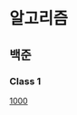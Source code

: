 # 알고리즘

## 백준

### Class 1
[1000](https://github.com/idghst/algorithm/blob/main/Beakjoon/1000)
<!-- [1001](https://github.com/idghst/algorithm/blob/main/Beakjoon/) -->
<!-- [1008](https://github.com/idghst/algorithm/blob/main/Beakjoon/) -->
<!-- [1330](https://github.com/idghst/algorithm/blob/main/Beakjoon/) -->
<!-- [2438](https://github.com/idghst/algorithm/blob/main/Beakjoon/) -->
<!-- [2475](https://github.com/idghst/algorithm/blob/main/Beakjoon/) -->
<!-- [2557](https://github.com/idghst/algorithm/blob/main/Beakjoon/) -->
<!-- [2739](https://github.com/idghst/algorithm/blob/main/Beakjoon/) -->
<!-- [2741](https://github.com/idghst/algorithm/blob/main/Beakjoon/) -->
<!-- [2753](https://github.com/idghst/algorithm/blob/main/Beakjoon/) -->
<!-- [9498](https://github.com/idghst/algorithm/blob/main/Beakjoon/) -->
<!-- [10171](https://github.com/idghst/algorithm/blob/main/Beakjoon/) -->
<!-- [10172](https://github.com/idghst/algorithm/blob/main/Beakjoon/) -->
<!-- [10809](https://github.com/idghst/algorithm/blob/main/Beakjoon/) -->
<!-- [10869](https://github.com/idghst/algorithm/blob/main/Beakjoon/) -->
<!-- [10871](https://github.com/idghst/algorithm/blob/main/Beakjoon/) -->
<!-- [10950](https://github.com/idghst/algorithm/blob/main/Beakjoon/) -->
<!-- [10951](https://github.com/idghst/algorithm/blob/main/Beakjoon/) -->
<!-- [10952](https://github.com/idghst/algorithm/blob/main/Beakjoon/) -->
<!-- [10998](https://github.com/idghst/algorithm/blob/main/Beakjoon/) -->
<!-- [11654](https://github.com/idghst/algorithm/blob/main/Beakjoon/) -->
<!-- [2439](https://github.com/idghst/algorithm/blob/main/Beakjoon/) -->
<!-- [2742](https://github.com/idghst/algorithm/blob/main/Beakjoon/) -->
<!-- [11720](https://github.com/idghst/algorithm/blob/main/Beakjoon/) -->
<!-- [2562](https://github.com/idghst/algorithm/blob/main/Beakjoon/) -->
<!-- [2884](https://github.com/idghst/algorithm/blob/main/Beakjoon/) -->
<!-- [10818](https://github.com/idghst/algorithm/blob/main/Beakjoon/) -->
<!-- [1152](https://github.com/idghst/algorithm/blob/main/Beakjoon/) -->
<!-- [2577](https://github.com/idghst/algorithm/blob/main/Beakjoon/) -->
<!-- [2675](https://github.com/idghst/algorithm/blob/main/Beakjoon/) -->
<!-- [2908](https://github.com/idghst/algorithm/blob/main/Beakjoon/) -->
<!-- [2920](https://github.com/idghst/algorithm/blob/main/Beakjoon/) -->
<!-- [3052](https://github.com/idghst/algorithm/blob/main/Beakjoon/) -->
<!-- [8958](https://github.com/idghst/algorithm/blob/main/Beakjoon/) -->
<!-- [1157](https://github.com/idghst/algorithm/blob/main/Beakjoon/) -->
<!-- [1546](https://github.com/idghst/algorithm/blob/main/Beakjoon/) -->

<!-- ### Class 2 -->

<!-- [1085](https://github.com/idghst/algorithm/blob/main/Beakjoon/) -->
<!-- [4153](https://github.com/idghst/algorithm/blob/main/Beakjoon/) -->
<!-- [10250](https://github.com/idghst/algorithm/blob/main/Beakjoon/) -->
<!-- [2231](https://github.com/idghst/algorithm/blob/main/Beakjoon/) -->
<!-- [2292](https://github.com/idghst/algorithm/blob/main/Beakjoon/) -->
<!-- [2798](https://github.com/idghst/algorithm/blob/main/Beakjoon/) -->
<!-- [15829](https://github.com/idghst/algorithm/blob/main/Beakjoon/) -->
<!-- [1259](https://github.com/idghst/algorithm/blob/main/Beakjoon/) -->
<!-- [2609](https://github.com/idghst/algorithm/blob/main/Beakjoon/) -->
<!-- [2775](https://github.com/idghst/algorithm/blob/main/Beakjoon/) -->
<!-- [2869](https://github.com/idghst/algorithm/blob/main/Beakjoon/) -->
<!-- [10989](https://github.com/idghst/algorithm/blob/main/Beakjoon/) -->
<!-- [11050](https://github.com/idghst/algorithm/blob/main/Beakjoon/) -->
<!-- [1181](https://github.com/idghst/algorithm/blob/main/Beakjoon/) -->
<!-- [1436](https://github.com/idghst/algorithm/blob/main/Beakjoon/) -->
<!-- [1978](https://github.com/idghst/algorithm/blob/main/Beakjoon/) -->
<!-- [2751](https://github.com/idghst/algorithm/blob/main/Beakjoon/) -->
<!-- [7568](https://github.com/idghst/algorithm/blob/main/Beakjoon/) -->
<!-- [10814](https://github.com/idghst/algorithm/blob/main/Beakjoon/) -->
<!-- [11650](https://github.com/idghst/algorithm/blob/main/Beakjoon/) -->
<!-- [11651](https://github.com/idghst/algorithm/blob/main/Beakjoon/) -->
<!-- [11866](https://github.com/idghst/algorithm/blob/main/Beakjoon/) -->
<!-- [1018](https://github.com/idghst/algorithm/blob/main/Beakjoon/) -->
<!-- [1920](https://github.com/idghst/algorithm/blob/main/Beakjoon/) -->
<!-- [2164](https://github.com/idghst/algorithm/blob/main/Beakjoon/) -->
<!-- [2839](https://github.com/idghst/algorithm/blob/main/Beakjoon/) -->
<!-- [4949](https://github.com/idghst/algorithm/blob/main/Beakjoon/) -->
<!-- [9012](https://github.com/idghst/algorithm/blob/main/Beakjoon/) -->
<!-- [10773](https://github.com/idghst/algorithm/blob/main/Beakjoon/) -->
<!-- [10816](https://github.com/idghst/algorithm/blob/main/Beakjoon/) -->
<!-- [10828](https://github.com/idghst/algorithm/blob/main/Beakjoon/) -->
<!-- [10845](https://github.com/idghst/algorithm/blob/main/Beakjoon/) -->
<!-- [10866](https://github.com/idghst/algorithm/blob/main/Beakjoon/) -->
<!-- [1874](https://github.com/idghst/algorithm/blob/main/Beakjoon/) -->
<!-- [1929](https://github.com/idghst/algorithm/blob/main/Beakjoon/) -->
<!-- [1966](https://github.com/idghst/algorithm/blob/main/Beakjoon/) -->
<!-- [2108](https://github.com/idghst/algorithm/blob/main/Beakjoon/) -->
<!-- [1654](https://github.com/idghst/algorithm/blob/main/Beakjoon/) -->
<!-- [2805](https://github.com/idghst/algorithm/blob/main/Beakjoon/) -->
<!-- [18111](https://github.com/idghst/algorithm/blob/main/Beakjoon/) -->

<!-- ### Class 3 -->

<!-- [1676](https://github.com/idghst/algorithm/blob/main/Beakjoon/) -->
<!-- [11723](https://github.com/idghst/algorithm/blob/main/Beakjoon/) -->
<!-- [1620](https://github.com/idghst/algorithm/blob/main/Beakjoon/) -->
<!-- [1764](https://github.com/idghst/algorithm/blob/main/Beakjoon/) -->
<!-- [11047](https://github.com/idghst/algorithm/blob/main/Beakjoon/) -->
<!-- [11399](https://github.com/idghst/algorithm/blob/main/Beakjoon/) -->
<!-- [17219](https://github.com/idghst/algorithm/blob/main/Beakjoon/) -->
<!-- [1003](https://github.com/idghst/algorithm/blob/main/Beakjoon/) -->
<!-- [1463](https://github.com/idghst/algorithm/blob/main/Beakjoon/) -->
<!-- [2579](https://github.com/idghst/algorithm/blob/main/Beakjoon/) -->
<!-- [2606](https://github.com/idghst/algorithm/blob/main/Beakjoon/) -->
<!-- [9095](https://github.com/idghst/algorithm/blob/main/Beakjoon/) -->
<!-- [9375](https://github.com/idghst/algorithm/blob/main/Beakjoon/) -->
<!-- [9461](https://github.com/idghst/algorithm/blob/main/Beakjoon/) -->
<!-- [11659](https://github.com/idghst/algorithm/blob/main/Beakjoon/) -->
<!-- [11726](https://github.com/idghst/algorithm/blob/main/Beakjoon/) -->
<!-- [11727](https://github.com/idghst/algorithm/blob/main/Beakjoon/) -->
<!-- [17626](https://github.com/idghst/algorithm/blob/main/Beakjoon/) -->
<!-- [1012](https://github.com/idghst/algorithm/blob/main/Beakjoon/) -->
<!-- [1260](https://github.com/idghst/algorithm/blob/main/Beakjoon/) -->
<!-- [1541](https://github.com/idghst/algorithm/blob/main/Beakjoon/) -->
<!-- [1780](https://github.com/idghst/algorithm/blob/main/Beakjoon/) -->
<!-- [1927](https://github.com/idghst/algorithm/blob/main/Beakjoon/) -->
<!-- [2630](https://github.com/idghst/algorithm/blob/main/Beakjoon/) -->
<!-- [11279](https://github.com/idghst/algorithm/blob/main/Beakjoon/) -->
<!-- [11724](https://github.com/idghst/algorithm/blob/main/Beakjoon/) -->
<!-- [18870](https://github.com/idghst/algorithm/blob/main/Beakjoon/) -->
<!-- [1074](https://github.com/idghst/algorithm/blob/main/Beakjoon/) -->
<!-- [1389](https://github.com/idghst/algorithm/blob/main/Beakjoon/) -->
<!-- [1697](https://github.com/idghst/algorithm/blob/main/Beakjoon/) -->
<!-- [1931](https://github.com/idghst/algorithm/blob/main/Beakjoon/) -->
<!-- [1992](https://github.com/idghst/algorithm/blob/main/Beakjoon/) -->
<!-- [2178](https://github.com/idghst/algorithm/blob/main/Beakjoon/) -->
<!-- [2667](https://github.com/idghst/algorithm/blob/main/Beakjoon/) -->
<!-- [5525](https://github.com/idghst/algorithm/blob/main/Beakjoon/) -->
<!-- [6064](https://github.com/idghst/algorithm/blob/main/Beakjoon/) -->
<!-- [11286](https://github.com/idghst/algorithm/blob/main/Beakjoon/) -->
<!-- [11403](https://github.com/idghst/algorithm/blob/main/Beakjoon/) -->
<!-- [1107](https://github.com/idghst/algorithm/blob/main/Beakjoon/) -->
<!-- [5430](https://github.com/idghst/algorithm/blob/main/Beakjoon/) -->
<!-- [7569](https://github.com/idghst/algorithm/blob/main/Beakjoon/) -->
<!-- [7576](https://github.com/idghst/algorithm/blob/main/Beakjoon/) -->
<!-- [10026](https://github.com/idghst/algorithm/blob/main/Beakjoon/) -->
<!-- [16928](https://github.com/idghst/algorithm/blob/main/Beakjoon/) -->
<!-- [7662](https://github.com/idghst/algorithm/blob/main/Beakjoon/) -->
<!-- [9019](https://github.com/idghst/algorithm/blob/main/Beakjoon/) -->
<!-- [14500](https://github.com/idghst/algorithm/blob/main/Beakjoon/) -->
<!-- [16236](https://github.com/idghst/algorithm/blob/main/Beakjoon/) -->

<!-- ### Class 4 -->

<!-- [2407](https://github.com/idghst/algorithm/blob/main/Beakjoon/) -->
<!-- [15650](https://github.com/idghst/algorithm/blob/main/Beakjoon/) -->
<!-- [15652](https://github.com/idghst/algorithm/blob/main/Beakjoon/) -->
<!-- [15654](https://github.com/idghst/algorithm/blob/main/Beakjoon/) -->
<!-- [15657](https://github.com/idghst/algorithm/blob/main/Beakjoon/) -->
<!-- [11053](https://github.com/idghst/algorithm/blob/main/Beakjoon/) -->
<!-- [11725](https://github.com/idghst/algorithm/blob/main/Beakjoon/) -->
<!-- [15663](https://github.com/idghst/algorithm/blob/main/Beakjoon/) -->
<!-- [15666](https://github.com/idghst/algorithm/blob/main/Beakjoon/) -->
<!-- [16953](https://github.com/idghst/algorithm/blob/main/Beakjoon/) -->
<!-- [1149](https://github.com/idghst/algorithm/blob/main/Beakjoon/) -->
<!-- [1629](https://github.com/idghst/algorithm/blob/main/Beakjoon/) -->
<!-- [1932](https://github.com/idghst/algorithm/blob/main/Beakjoon/) -->
<!-- [1991](https://github.com/idghst/algorithm/blob/main/Beakjoon/) -->
<!-- [9465](https://github.com/idghst/algorithm/blob/main/Beakjoon/) -->
<!-- [11660](https://github.com/idghst/algorithm/blob/main/Beakjoon/) -->
<!-- [1916](https://github.com/idghst/algorithm/blob/main/Beakjoon/) -->
<!-- [2096](https://github.com/idghst/algorithm/blob/main/Beakjoon/) -->
<!-- [5639](https://github.com/idghst/algorithm/blob/main/Beakjoon/) -->
<!-- [9251](https://github.com/idghst/algorithm/blob/main/Beakjoon/) -->
<!-- [12865](https://github.com/idghst/algorithm/blob/main/Beakjoon/) -->
<!-- [13549](https://github.com/idghst/algorithm/blob/main/Beakjoon/) -->
<!-- [15686](https://github.com/idghst/algorithm/blob/main/Beakjoon/) -->
<!-- [17070](https://github.com/idghst/algorithm/blob/main/Beakjoon/) -->
<!-- [1043](https://github.com/idghst/algorithm/blob/main/Beakjoon/) -->
<!-- [1504](https://github.com/idghst/algorithm/blob/main/Beakjoon/) -->
<!-- [1753](https://github.com/idghst/algorithm/blob/main/Beakjoon/) -->
<!-- [1967](https://github.com/idghst/algorithm/blob/main/Beakjoon/) -->
<!-- [2448](https://github.com/idghst/algorithm/blob/main/Beakjoon/) -->
<!-- [9663](https://github.com/idghst/algorithm/blob/main/Beakjoon/) -->
<!-- [9935](https://github.com/idghst/algorithm/blob/main/Beakjoon/) -->
<!-- [10830](https://github.com/idghst/algorithm/blob/main/Beakjoon/) -->
<!-- [11054](https://github.com/idghst/algorithm/blob/main/Beakjoon/) -->
<!-- [11404](https://github.com/idghst/algorithm/blob/main/Beakjoon/) -->
<!-- [12851](https://github.com/idghst/algorithm/blob/main/Beakjoon/) -->
<!-- [13172](https://github.com/idghst/algorithm/blob/main/Beakjoon/) -->
<!-- [14502](https://github.com/idghst/algorithm/blob/main/Beakjoon/) -->
<!-- [14938](https://github.com/idghst/algorithm/blob/main/Beakjoon/) -->
<!-- [17144](https://github.com/idghst/algorithm/blob/main/Beakjoon/) -->
<!-- [1238](https://github.com/idghst/algorithm/blob/main/Beakjoon/) -->
<!-- [1865](https://github.com/idghst/algorithm/blob/main/Beakjoon/) -->
<!-- [2206](https://github.com/idghst/algorithm/blob/main/Beakjoon/) -->
<!-- [2638](https://github.com/idghst/algorithm/blob/main/Beakjoon/) -->
<!-- [11779](https://github.com/idghst/algorithm/blob/main/Beakjoon/) -->
<!-- [1167](https://github.com/idghst/algorithm/blob/main/Beakjoon/) -->
<!-- [1918](https://github.com/idghst/algorithm/blob/main/Beakjoon/) -->
<!-- [2263](https://github.com/idghst/algorithm/blob/main/Beakjoon/) -->
<!-- [11444](https://github.com/idghst/algorithm/blob/main/Beakjoon/) -->

<!-- ### Class 5 -->

<!-- [12852](https://github.com/idghst/algorithm/blob/main/Beakjoon/) -->
<!-- [2166](https://github.com/idghst/algorithm/blob/main/Beakjoon/) -->
<!-- [2467](https://github.com/idghst/algorithm/blob/main/Beakjoon/) -->
<!-- [1197](https://github.com/idghst/algorithm/blob/main/Beakjoon/) -->
<!-- [1647](https://github.com/idghst/algorithm/blob/main/Beakjoon/) -->
<!-- [1806](https://github.com/idghst/algorithm/blob/main/Beakjoon/) -->
<!-- [1987](https://github.com/idghst/algorithm/blob/main/Beakjoon/) -->
<!-- [2239](https://github.com/idghst/algorithm/blob/main/Beakjoon/) -->
<!-- [9252](https://github.com/idghst/algorithm/blob/main/Beakjoon/) -->
<!-- [10942](https://github.com/idghst/algorithm/blob/main/Beakjoon/) -->
<!-- [17404](https://github.com/idghst/algorithm/blob/main/Beakjoon/) -->
<!-- [20040](https://github.com/idghst/algorithm/blob/main/Beakjoon/) -->
<!-- [1005](https://github.com/idghst/algorithm/blob/main/Beakjoon/) -->
<!-- [1644](https://github.com/idghst/algorithm/blob/main/Beakjoon/) -->
<!-- [2143](https://github.com/idghst/algorithm/blob/main/Beakjoon/) -->
<!-- [2252](https://github.com/idghst/algorithm/blob/main/Beakjoon/) -->
<!-- [2342](https://github.com/idghst/algorithm/blob/main/Beakjoon/) -->
<!-- [2473](https://github.com/idghst/algorithm/blob/main/Beakjoon/) -->
<!-- [2623](https://github.com/idghst/algorithm/blob/main/Beakjoon/) -->
<!-- [4386](https://github.com/idghst/algorithm/blob/main/Beakjoon/) -->
<!-- [7579](https://github.com/idghst/algorithm/blob/main/Beakjoon/) -->
<!-- [9466](https://github.com/idghst/algorithm/blob/main/Beakjoon/) -->
<!-- [11049](https://github.com/idghst/algorithm/blob/main/Beakjoon/) -->
<!-- [16724](https://github.com/idghst/algorithm/blob/main/Beakjoon/) -->
<!-- [1007](https://github.com/idghst/algorithm/blob/main/Beakjoon/) -->
<!-- [1202](https://github.com/idghst/algorithm/blob/main/Beakjoon/) -->
<!-- [1766](https://github.com/idghst/algorithm/blob/main/Beakjoon/) -->
<!-- [9527](https://github.com/idghst/algorithm/blob/main/Beakjoon/) -->
<!-- [10775](https://github.com/idghst/algorithm/blob/main/Beakjoon/) -->
<!-- [12015](https://github.com/idghst/algorithm/blob/main/Beakjoon/) -->
<!-- [12100](https://github.com/idghst/algorithm/blob/main/Beakjoon/) -->
<!-- [16946](https://github.com/idghst/algorithm/blob/main/Beakjoon/) -->
<!-- [17387](https://github.com/idghst/algorithm/blob/main/Beakjoon/) -->
<!-- [1208](https://github.com/idghst/algorithm/blob/main/Beakjoon/) -->
<!-- [1509](https://github.com/idghst/algorithm/blob/main/Beakjoon/) -->
<!-- [1562](https://github.com/idghst/algorithm/blob/main/Beakjoon/) -->
<!-- [1799](https://github.com/idghst/algorithm/blob/main/Beakjoon/) -->
<!-- [2098](https://github.com/idghst/algorithm/blob/main/Beakjoon/) -->
<!-- [9328](https://github.com/idghst/algorithm/blob/main/Beakjoon/) -->
<!-- [12850](https://github.com/idghst/algorithm/blob/main/Beakjoon/) -->
<!-- [13460](https://github.com/idghst/algorithm/blob/main/Beakjoon/) -->
<!-- [17143](https://github.com/idghst/algorithm/blob/main/Beakjoon/) -->
<!-- [2162](https://github.com/idghst/algorithm/blob/main/Beakjoon/) -->
<!-- [2568](https://github.com/idghst/algorithm/blob/main/Beakjoon/) -->
<!-- [2887](https://github.com/idghst/algorithm/blob/main/Beakjoon/) -->
<!-- [14003](https://github.com/idghst/algorithm/blob/main/Beakjoon/) -->
<!-- [14939](https://github.com/idghst/algorithm/blob/main/Beakjoon/) -->
<!-- [16566](https://github.com/idghst/algorithm/blob/main/Beakjoon/) -->

<!-- [](https://github.com/idghst/algorithm/blob/main/Beakjoon/) -->

<!-- ## 프로그래머스 -->

<!-- ### Level 0 -->

<!-- [나머지 구하기](https://github.com/idghst/algorithm/blob/main/Programers/나머지_구하기) <br> -->
<!-- [두 수의 곱](https://github.com/idghst/algorithm/blob/main/Programers/두_수의_곱) <br> -->
<!-- [두 수의 나눗셈](https://github.com/idghst/algorithm/blob/main/Programers/두_수의_나눗셈) <br> -->
<!-- [두 수의 차](https://github.com/idghst/algorithm/blob/main/Programers/두_수의_차) <br> -->
<!-- [두 수의 합](https://github.com/idghst/algorithm/blob/main/Programers/두_수의_합) <br> -->
<!-- [몫 구하기](https://github.com/idghst/algorithm/blob/main/Programers/몫_구하기) <br> -->
<!-- [배열 두 배 만들기](https://github.com/idghst/algorithm/blob/main/Programers/배열_두_배_만들기) <br> -->
<!-- [숫자 비교하기](https://github.com/idghst/algorithm/blob/main/Programers/숫자_비교하기) <br> -->

<!-- ### Level 1 -->

<!-- [로또의 최고 순위와 최저 순위](https://github.com/idghst/algorithm/blob/main/Programers/로또의_최고_순위와_최저_순위) <br> -->
<!-- [약수의 합](https://github.com/idghst/algorithm/blob/main/Programers/약수의_합) <br> -->
<!-- [짝수와 홀수](https://github.com/idghst/algorithm/blob/main/Programers/짝수와_홀수) <br> -->
<!-- [평균 구하기](https://github.com/idghst/algorithm/blob/main/Programers/평균_구하기) <br> -->

<!-- ### Level 2 -->

<!-- ### Level 3 -->

<!-- ### Level 4 -->

<!-- ### Level 5 -->

<!-- [](https://github.com/idghst/algorithm/blob/main/Programers/) <br> -->